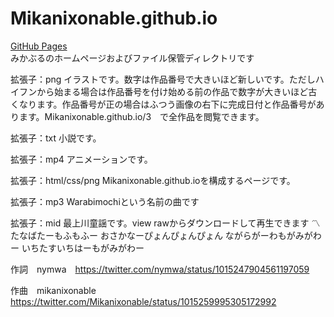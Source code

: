 # Mikanixonable.github.io
[GitHub Pages](https://mikanixonable.github.io/)  
みかぶるのホームページおよびファイル保管ディレクトリです

拡張子：png
イラストです。数字は作品番号で大きいほど新しいです。ただしハイフンから始まる場合は作品番号を付け始める前の作品で数字が大きいほど古くなります。作品番号が正の場合はふつう画像の右下に完成日付と作品番号があります。Mikanixonable.github.io/3　で全作品を閲覧できます。

拡張子：txt
小説です。

拡張子：mp4
アニメーションです。

拡張子：html/css/png
Mikanixonable.github.ioを構成するページです。

拡張子：mp3
Warabimochiという名前の曲です

拡張子：mid
最上川童謡です。view rawからダウンロードして再生できます
〽たなばたーもふもふー
おさかなーぴょんぴょんぴょん
ながらがーわもがみがわー
いちたすいちはーもがみがわー

作詞　nymwa　https://twitter.com/nymwa/status/1015247904561197059

作曲　mikanixonable　https://twitter.com/Mikanixonable/status/1015259995305172992
